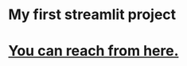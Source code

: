 # My first streamlit project
# [You can reach from here.](https://german-qcdohmqe98dpkhgsfxwe4z.streamlit.app/)
